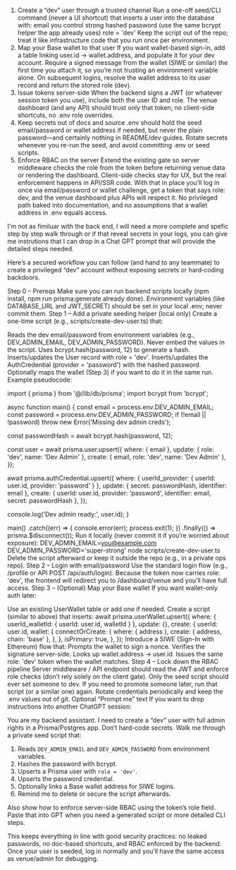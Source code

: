 1. Create a “dev” user through a trusted channel
   Run a one-off seed/CLI command (never a UI shortcut) that inserts a user into the database with:
   email you control
   strong hashed password (use the same bcrypt helper the app already uses)
   role = 'dev'
   Keep the script out of the repo; treat it like infrastructure code that you run once per environment.
2. Map your Base wallet to that user
   If you want wallet-based sign-in, add a table linking user.id → wallet.address, and populate it for your dev account.
   Require a signed message from the wallet (SIWE or similar) the first time you attach it, so you’re not trusting an environment variable alone.
   On subsequent logins, resolve the wallet address to its user record and return the stored role (dev).
3. Issue tokens server-side
   When the backend signs a JWT (or whatever session token you use), include both the user ID and role.
   The venue dashboard (and any API) should trust only that token; no client-side shortcuts, no .env role overrides.
4. Keep secrets out of docs and source
   .env should hold the seed email/password or wallet address if needed, but never the plain password—and certainly nothing in README/dev guides.
   Rotate secrets whenever you re-run the seed, and avoid committing .env or seed scripts.
5. Enforce RBAC on the server
   Extend the existing gate so server middleware checks the role from the token before returning venue data or rendering the dashboard.
   Client-side checks stay for UX, but the real enforcement happens in API/SSR code.
   With that in place you’ll log in once via email/password or wallet challenge, get a token that says role: dev, and the venue dashboard plus APIs will respect it. No privileged path baked into documentation, and no assumptions that a wallet address in .env equals access.

I'm not as fimiluar with the back end, I will need a more complete and spefic step by step walk through or if that reveal secrets in your logs, you can give me instrutions that I can drop in a Chat GPT prompt that will provide the detailed steps needed.

Here’s a secured workflow you can follow (and hand to any teammate) to create a privileged “dev” account without exposing secrets or hard‑coding backdoors.

Step 0 – Prereqs
Make sure you can run backend scripts locally (npm install, npm run prisma:generate already done).
Environment variables (like DATABASE_URL and JWT_SECRET) should be set in your local .env; never commit them.
Step 1 – Add a private seeding helper (local only)
Create a one-time script (e.g., scripts/create-dev-user.ts) that:

Reads the dev email/password from environment variables (e.g., DEV_ADMIN_EMAIL, DEV_ADMIN_PASSWORD).
Never embed the values in the script.
Uses bcrypt.hash(password, 12) to generate a hash.
Inserts/updates the User record with role = 'dev'.
Inserts/updates the AuthCredential (provider = 'password') with the hashed password.
Optionally maps the wallet (Step 3) if you want to do it in the same run.
Example pseudocode:

import { prisma } from '@/lib/db/prisma';
import bcrypt from 'bcrypt';

async function main() {
const email = process.env.DEV_ADMIN_EMAIL;
const password = process.env.DEV_ADMIN_PASSWORD;
if (!email || !password) throw new Error('Missing dev admin creds');

const passwordHash = await bcrypt.hash(password, 12);

const user = await prisma.user.upsert({
where: { email },
update: { role: 'dev', name: 'Dev Admin' },
create: { email, role: 'dev', name: 'Dev Admin' },
});

await prisma.authCredential.upsert({
where: { userId_provider: { userId: user.id, provider: 'password' } },
update: { secret: passwordHash, identifier: email },
create: { userId: user.id, provider: 'password', identifier: email, secret: passwordHash },
});

console.log('Dev admin ready:', user.id);
}

main()
.catch((err) => { console.error(err); process.exit(1); })
.finally(() => prisma.$disconnect());
Run it locally (never commit it if you’re worried about exposure):
DEV_ADMIN_EMAIL=you@example.com DEV_ADMIN_PASSWORD='super-strong' node scripts/create-dev-user.ts
Delete the script afterward or keep it outside the repo (e.g., in a private ops repo).
Step 2 – Login with email/password
Use the standard login flow (e.g., /profile or API POST /api/auth/login).
Because the token now carries role: 'dev', the frontend will redirect you to /dashboard/venue and you’ll have full access.
Step 3 – (Optional) Map your Base wallet
If you want wallet-only auth later:

Use an existing UserWallet table or add one if needed.
Create a script (similar to above) that inserts:
await prisma.userWallet.upsert({
where: { userId_walletId: { userId: user.id, walletId } },
update: {},
create: {
userId: user.id,
wallet: {
connectOrCreate: {
where: { address },
create: { address, chain: 'base' },
},
},
isPrimary: true,
},
});
Introduce a SIWE (Sign-In with Ethereum) flow that:
Prompts the wallet to sign a nonce.
Verifies the signature server-side.
Looks up wallet.address → user.id.
Issues the same role: 'dev' token when the wallet matches.
Step 4 – Lock down the RBAC pipeline
Server middleware / API endpoint should read the JWT and enforce role checks (don’t rely solely on the client gate).
Only the seed script should ever set someone to dev. If you need to promote someone later, run that script (or a similar one) again.
Rotate credentials periodically and keep the .env values out of git.
Optional “Prompt me” text
If you want to drop instructions into another ChatGPT session:

You are my backend assistant. I need to create a “dev” user with full admin rights in a Prisma/Postgres app. Don’t hard-code secrets. Walk me through a private seed script that:

1. Reads `DEV_ADMIN_EMAIL` and `DEV_ADMIN_PASSWORD` from environment variables.
2. Hashes the password with bcrypt.
3. Upserts a Prisma user with `role = 'dev'`.
4. Upserts the password credential.
5. Optionally links a Base wallet address for SIWE logins.
6. Remind me to delete or secure the script afterwards.

Also show how to enforce server-side RBAC using the token’s role field.
Paste that into GPT when you need a generated script or more detailed CLI steps.

This keeps everything in line with good security practices: no leaked passwords, no doc-based shortcuts, and RBAC enforced by the backend. Once your user is seeded, log in normally and you’ll have the same access as venue/admin for debugging.
